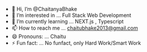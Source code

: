 - 👋 Hi, I’m @ChaitanyaBhake
- 👀 I’m interested in ... Full Stack Web Development
- 🌱 I’m currently learning ... NEXT.js , Typescript
- 📫 How to reach me ... chaitubhake2013@gmail.com
- 😄 Pronouns: ... Chaitu
- ⚡ Fun fact: ... No funfact, only Hard Work/Smart Work

<!---
ChaitanyaBhake/ChaitanyaBhake is a ✨ special ✨ repository because its `README.md` (this file) appears on your GitHub profile.
You can click the Preview link to take a look at your changes.
--->
